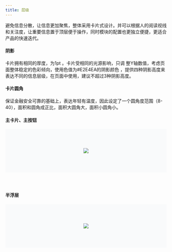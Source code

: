 ```yaml
---
title: 层级
---
```

避免信息分散，让信息更加聚焦，整体采用卡片式设计。并可以根据人的阅读视线和关注度，让重要信息置于顶层便于操作，同时模块的配置也更独立便捷，更适合产品的快速迭代。

<style>
.doc-content-paragraph h4{margin-top:60px}
.layer-main{background-color:#F9FAFB;display:flex;align-items:center;justify-content:center;max-width:100%;padding:60px 0}
.layer-half{background-color:#F9FAFB;display:flex;align-items:center;justify-content:center;max-width:100%;padding:60px 0}
.layer-img{max-height:350px;background-size:cover;max-width:80%!important}
.last-layer-img{margin-bottom:36px}
.pre-img{margin-bottom:60px}
</style>

#### 阴影

卡⽚拥有相同的厚度，为1pt 。卡片受相同的光源影响，只调 整Y轴数值，考虑⻚⾯整体稳定的色彩倾向，使用⾊值为#E2E4EA的阴影颜色 ，提供四种阴影高度来表达不同的信息层级，在页⾯中使⽤，建议不超过3种阴影⾼度。

#### 卡片圆角

保证金融安全可靠的基础上，表达年轻有温度，因此设定了一个圆角度范围（8-40），面积和圆角成正比，面积大圆角大，面积小圆角小。

#### 主卡片、主按钮

<div class="layer-main doc-content-paragraph pre-img">
  <img src="https://pt-starimg.didistatic.com/static/starimg/img/aLKIJLLXOT1643189958497.png" class="layer-img">
</div>

#### 半浮层

<div class="layer-half last-layer-img doc-content-paragraph">
  <img src="https://pt-starimg.didistatic.com/static/starimg/img/CONWG6LXs71643189958385.png" class="layer-img">
</div>


